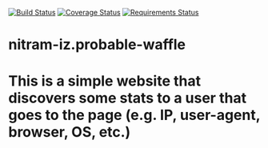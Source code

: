 [![Build Status](https://travis-ci.org/nitram-iz/probable-waffle.svg?branch=master)](https://travis-ci.org/nitram-iz/probable-waffle)
[![Coverage Status](https://coveralls.io/repos/github/nitram-iz/probable-waffle/badge.svg?branch=master)](https://coveralls.io/github/nitram-iz/probable-waffle?branch=master)
[![Requirements Status](https://requires.io/github/nitram-iz/probable-waffle/requirements.svg?branch=master)](https://requires.io/github/nitram-iz/probable-waffle/requirements/?branch=master)


# nitram-iz.probable-waffle

# This is a simple website that discovers some stats to a user that goes to the page (e.g. IP, user-agent, browser, OS, etc.)

